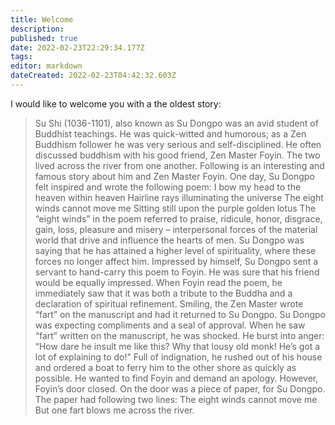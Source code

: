 ```yaml
---
title: Welcome 
description: 
published: true
date: 2022-02-23T22:29:34.177Z
tags: 
editor: markdown
dateCreated: 2022-02-23T04:42:32.603Z
---
```


I would like to welcome you with a the oldest story:

> Su Shi (1036-1101), also known as Su Dongpo was an avid student of Buddhist teachings. He was quick-witted and humorous; as a Zen Buddhism follower he was very serious and self-disciplined. He often discussed buddhism with his good friend, Zen Master Foyin. The two lived across the river from one another. Following is an interesting and famous story about him and Zen Master Foyin. One day, Su Dongpo felt inspired and wrote the following poem: I bow my head to the heaven within heaven Hairline rays illuminating the universe The eight winds cannot move me Sitting still upon the purple golden lotus The “eight winds” in the poem referred to praise, ridicule, honor, disgrace, gain, loss, pleasure and misery – interpersonal forces of the material world that drive and influence the hearts of men. Su Dongpo was saying that he has attained a higher level of spirituality, where these forces no longer affect him. 
Impressed by himself, Su Dongpo sent a servant to hand-carry this poem to Foyin. He was sure that his friend would be equally impressed. When Foyin read the poem, he immediately saw that it was both a tribute to the Buddha and a declaration of spiritual refinement. Smiling, the Zen Master wrote “fart” on the manuscript and had it returned to Su Dongpo. 
Su Dongpo was expecting compliments and a seal of approval. When he saw “fart” written on the manuscript, he was shocked. He burst into anger: “How dare he insult me like this? Why that lousy old monk! He’s got a lot of explaining to do!” Full of indignation, he rushed out of his house and ordered a boat to ferry him to the other shore as quickly as possible. He wanted to find Foyin and demand an apology. However, Foyin’s door closed. On the door was a piece of paper, for Su Dongpo. The paper had following two lines: The eight winds cannot move me But one fart blows me across the river.